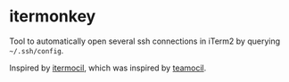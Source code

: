 
# itermonkey

Tool to automatically open several ssh connections in iTerm2 by querying `~/.ssh/config`.

Inspired by [itermocil](https://github.com/TomAnthony/itermocil), which was inspired by [teamocil](https://github.com/remiprev/teamocil).
